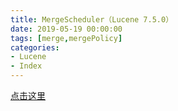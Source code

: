 ```yaml
---
title: MergeScheduler（Lucene 7.5.0）
date: 2019-05-19 00:00:00
tags: [merge,mergePolicy]
categories:
- Lucene
- Index
---
```


[点击这里](https://www.amazingkoala.com.cn/unsupported/MergeScheduler.html)